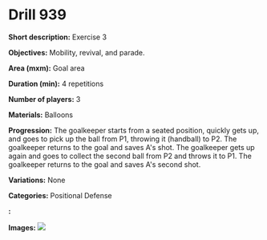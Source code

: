 # Drill 939

**Short description:**
Exercise 3

**Objectives:**
Mobility, revival, and parade.

**Area (mxm):**
Goal area

**Duration (min):**
4 repetitions

**Number of players:**
3

**Materials:**
Balloons

**Progression:**
The goalkeeper starts from a seated position, quickly gets up, and goes to pick up the ball from P1, throwing it (handball) to P2. The goalkeeper returns to the goal and saves A's shot. The goalkeeper gets up again and goes to collect the second ball from P2 and throws it to P1. The goalkeeper returns to the goal and saves A's second shot.

**Variations:**
None

**Categories:**
Positional Defense

**:**


**Images:**
![](https://www.coachingfutsal.com/\images\66d0dd2c019fa2bb30dd09400035bcf49fb2f84d4d25692106cd7cceaf7147e1d531279c28ae54b83125f9910a5d9361b63e2d8c907500a537702a426fcb548150b29a7fc775c.jpg)

